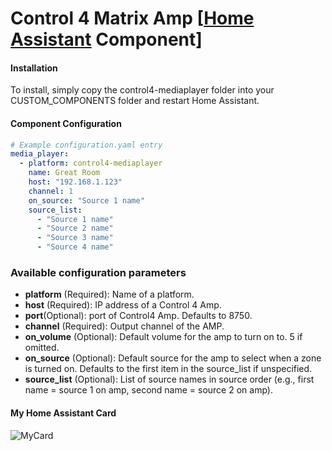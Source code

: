 # Control 4 Matrix Amp [[Home Assistant](https://www.home-assistant.io/) Component]

#### Installation

To install, simply copy the control4-mediaplayer folder into your CUSTOM_COMPONENTS folder and restart Home Assistant.

#### Component Configuration
```yaml
# Example configuration.yaml entry
media_player:  
  - platform: control4-mediaplayer
    name: Great Room
    host: "192.168.1.123"
    channel: 1 
    on_source: "Source 1 name"
    source_list:
      - "Source 1 name"
      - "Source 2 name"
      - "Source 3 name"
      - "Source 4 name"
````
### Available configuration parameters
* **platform** (Required): Name of a platform.
* **host** (Required):  IP address of a Control 4 Amp.
* **port**(Optional): port of Control4 Amp. Defaults to 8750.
* **channel** (Required): Output channel of the AMP. 
* **on_volume** (Optional): Default volume for the amp to turn on to. 5 if omitted.
* **on_source** (Optional): Default source for the amp to select when a zone is turned on. Defaults to the first item in the source_list if unspecified.
* **source_list** (Optional): List of source names in source order (e.g., first name = source 1 on amp, second name = source 2 on amp).

#### My Home Assistant Card
![MyCard](https://github.com/Hansen8601/control4-mediaplayer/blob/f7d66aa66f89b2b0bcf36ea5393bb76a07da0f32/Control4AmpCard.png)
